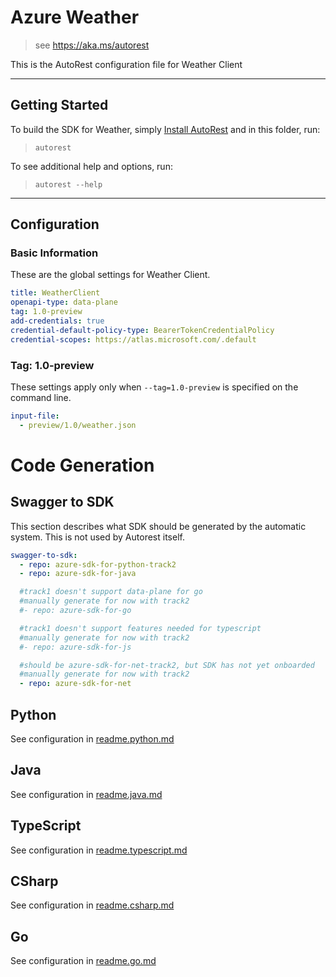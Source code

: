 # Azure Weather

> see https://aka.ms/autorest

This is the AutoRest configuration file for Weather Client

---

## Getting Started

To build the SDK for Weather, simply [Install AutoRest](https://aka.ms/autorest/install) and in this folder, run:

> `autorest`

To see additional help and options, run:

> `autorest --help`

---

## Configuration

### Basic Information

These are the global settings for Weather Client.

``` yaml
title: WeatherClient
openapi-type: data-plane
tag: 1.0-preview
add-credentials: true
credential-default-policy-type: BearerTokenCredentialPolicy
credential-scopes: https://atlas.microsoft.com/.default
```


### Tag: 1.0-preview

These settings apply only when `--tag=1.0-preview` is specified on the command line.

``` yaml $(tag) == '1.0-preview'
input-file:
  - preview/1.0/weather.json
```

# Code Generation

## Swagger to SDK

This section describes what SDK should be generated by the automatic system.
This is not used by Autorest itself.

```yaml $(swagger-to-sdk)
swagger-to-sdk:
  - repo: azure-sdk-for-python-track2
  - repo: azure-sdk-for-java

  #track1 doesn't support data-plane for go
  #manually generate for now with track2
  #- repo: azure-sdk-for-go

  #track1 doesn't support features needed for typescript
  #manually generate for now with track2
  #- repo: azure-sdk-for-js

  #should be azure-sdk-for-net-track2, but SDK has not yet onboarded
  #manually generate for now with track2
  - repo: azure-sdk-for-net
```
## Python

See configuration in [readme.python.md](./readme.python.md)

## Java

See configuration in [readme.java.md](./readme.java.md)

## TypeScript

See configuration in [readme.typescript.md](./readme.typescript.md)

## CSharp

See configuration in [readme.csharp.md](./readme.csharp.md)

## Go

See configuration in [readme.go.md](./readme.go.md)
